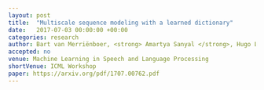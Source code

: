 ```yaml
---
layout: post
title:  "Multiscale sequence modeling with a learned dictionary"
date:   2017-07-03 00:00:00 +00:00
categories: research
author: Bart van Merriënboer, <strong> Amartya Sanyal </strong>, Hugo Larochelle, Yoshua Bengio
accepted: no
venue: Machine Learning in Speech and Language Processing
shortVenue: ICML Workshop
paper: https://arxiv.org/pdf/1707.00762.pdf
---
```

